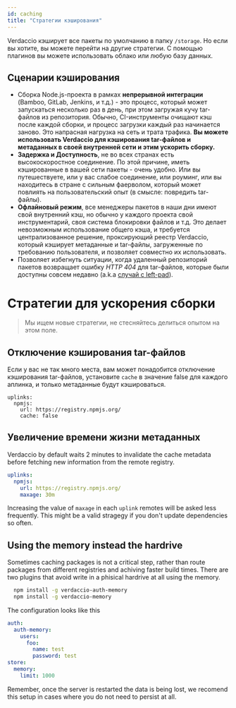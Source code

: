 ```yaml
---
id: caching
title: "Стратегии кэширования"
---
```


Verdaccio кэширует все пакеты по умолчанию в папку `/storage`. Но если вы хотите, вы можете перейти на другие стратегии. С помощью плагинов вы можете использовать облако или любую базу данных.

## Сценарии кэширования

* Сборка Node.js-проекта в рамках **непрерывной интеграции** (Bamboo, GitLab, Jenkins, и т.д.) - это процесс, который может запускаться несколько раз в день, при этом загружая кучу tar-файлов из репозитория. Обычно, CI-инструменты очищают кэш после каждой сборки, и процесс загрузки каждый раз начинается заново. Это напрасная нагрузка на сеть и трата трафика. **Вы можете использовать Verdaccio для кэширования tar-файлов и метаданных в своей внутренней сети и этим ускорить сборку.**
* **Задержка и Доступность**, не во всех странах есть высокоскоростное соединение. По этой причине, иметь кэшированные в вашей сети пакеты - очень удобно. Или вы путешествуете, или у вас слабое соединение, или роуминг, или вы находитесь в стране с сильным фаерволом, который может повлиять на пользовательский опыт (в смысле: повредить tar-файлы).
* **Офлайновый режим**, все менеджеры пакетов в наши дни имеют свой внутренний кэш, но обычно у каждого проекта свой инструментарий, своя система блокировки файлов и т.д. Это делает невозможным использование общего кэша, и требуется централизованное решение, проксирующий реестр Verdaccio, который кэширует метаданные и tar-файлы, загруженные по требованию пользователя, и позволяет совместно их использовать.
* Позволяет избегнуть ситуации, когда удаленный репозиторий пакетов возвращает ошибку *HTTP 404* для tar-файлов, которые были доступны совсем недавно (a.k.a [случай с left-pad](https://www.theregister.co.uk/2016/03/23/npm_left_pad_chaos/)).

# Стратегии для ускорения сборки

> Мы ищем новые стратегии, не стесняйтесь делиться опытом на этом поле.

## Отключение кэширования tar-файлов

Если у вас не так много места, вам может понадобится отключение кэширования tar-файлов, установите `cache` в значение false для каждого аплинка, и только метаданные будут кэшироваться.

    uplinks:
      npmjs:
        url: https://registry.npmjs.org/
        cache: false
    

## Увеличение времени жизни метаданных

Verdaccio by default waits 2 minutes to invalidate the cache metadata before fetching new information from the remote registry.

```yaml
uplinks:
  npmjs:
    url: https://registry.npmjs.org/
    maxage: 30m
```

Increasing the value of `maxage` in each `uplink` remotes will be asked less frequently. This might be a valid stragegy if you don't update dependencies so often.

## Using the memory instead the hardrive

Sometimes caching packages is not a critical step, rather than route packages from different registries and achiving faster build times. There are two plugins that avoid write in a phisical hardrive at all using the memory.

```bash
  npm install -g verdaccio-auth-memory
  npm install -g verdaccio-memory
```

The configuration looks like this

```yaml
auth:
  auth-memory:
    users:
      foo:
        name: test
        password: test
store:
  memory:
    limit: 1000
```

Remember, once the server is restarted the data is being lost, we recomend this setup in cases where you do not need to persist at all.